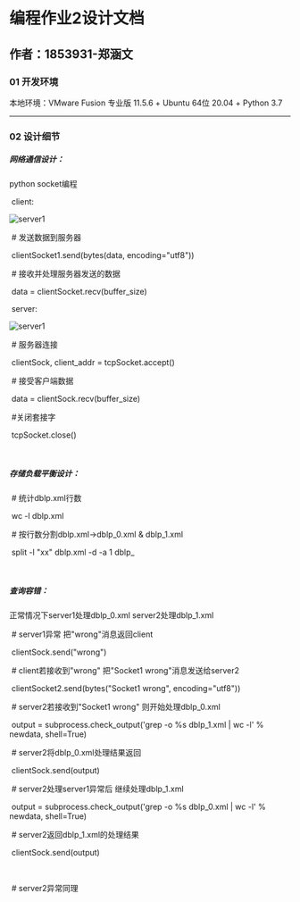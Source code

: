 # 编程作业2设计文档

## 作者：1853931-郑涵文



### 01 开发环境

本地环境：VMware Fusion 专业版 11.5.6 + Ubuntu 64位 20.04 + Python 3.7

------



### 02 设计细节

##### 网络通信设计：

python socket编程

​	client: 

![server1](/Users/apple/Desktop/server1.png)

​			# 发送数据到服务器

​			clientSocket1.send(bytes(data, encoding="utf8"))

​			# 接收并处理服务器发送的数据

​    		data = clientSocket.recv(buffer_size)

​    server: 

![server1](/Users/apple/Desktop/server1.png)

​			# 服务器连接

​			clientSock, client_addr = tcpSocket.accept()

​			# 接受客户端数据

​			data = clientSock.recv(buffer_size)

​			#关闭套接字

​			tcpSocket.close()

​			

##### 存储负载平衡设计：

​	# 统计dblp.xml行数

​	wc -l dblp.xml

​	# 按行数分割dblp.xml->dblp_0.xml & dblp_1.xml

​	split -l "xx" dblp.xml -d -a 1 dblp_

​	

##### 查询容错：

正常情况下server1处理dblp_0.xml server2处理dblp_1.xml

​	# server1异常 把"wrong"消息返回client

​	clientSock.send("wrong")

​	# client若接收到"wrong" 把"Socket1 wrong"消息发送给server2

​	clientSocket2.send(bytes("Socket1 wrong", encoding="utf8"))

​	# server2若接收到"Socket1 wrong" 则开始处理dblp_0.xml

​	output = subprocess.check_output('grep -o %s dblp_1.xml | wc -l' % newdata, shell=True)

​    \# server2将dblp_0.xml处理结果返回

​    clientSock.send(output)

​    \# server2处理server1异常后 继续处理dblp_1.xml

​    output = subprocess.check_output('grep -o %s dblp_0.xml | wc -l' % newdata, shell=True)

​    \# server2返回dblp_1.xml的处理结果

​    clientSock.send(output)

​	

​	# server2异常同理



​	

​	

​	